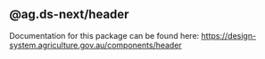 ## @ag.ds-next/header

Documentation for this package can be found here: https://design-system.agriculture.gov.au/components/header
